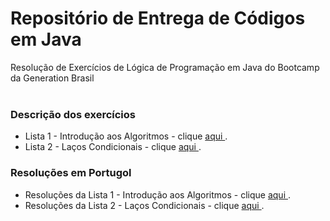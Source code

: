 # Repositório de Entrega de Códigos em Java

Resolução de Exercícios de Lógica de Programação em Java do Bootcamp da Generation Brasil <br><br>


### Descrição dos exercícios

* Lista 1 - Introdução aos Algoritmos -  clique <a href="" target=“_blank”> aqui </a>.
* Lista 2 - Laços Condicionais -  clique <a href="" target=“_blank”> aqui </a>.



### Resoluções em Portugol 

* Resoluções da Lista 1 - Introdução aos Algoritmos - clique <a href="" target=“_blank”> aqui </a>.
* Resoluções da Lista 2 - Laços Condicionais - clique <a href="" target=“_blank”> aqui </a>.
